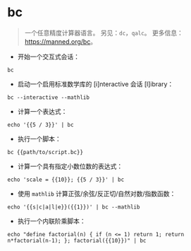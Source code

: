 # bc

> 一个任意精度计算器语言。
> 另见：`dc`，`qalc`。
> 更多信息：<https://manned.org/bc>。

- 开始一个交互式会话：

`bc`

- 启动一个启用标准数学库的 [i]nteractive 会话 [l]ibrary：

`bc --interactive --mathlib`

- 计算一个表达式：

`echo '{{5 / 3}}' | bc`

- 执行一个脚本：

`bc {{path/to/script.bc}}`

- 计算一个具有指定小数位数的表达式：

`echo 'scale = {{10}}; {{5 / 3}}' | bc`

- 使用 `mathlib` 计算正弦/余弦/反正切/自然对数/指数函数：

`echo '{{s|c|a|l|e}}({{1}})' | bc --mathlib`

- 执行一个内联阶乘脚本：

`echo "define factorial(n) { if (n <= 1) return 1; return n*factorial(n-1); }; factorial({{10}})" | bc`